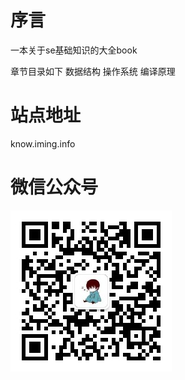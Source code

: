 # 序言
一本关于se基础知识的大全book

章节目录如下
数据结构
操作系统
编译原理

# 站点地址
know.iming.info

# 微信公众号

![](./qrcode_for_gh_9901b36b3b0e_258.jpg)